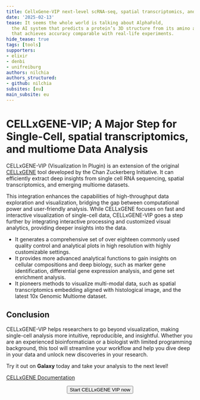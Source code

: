 ```yaml
---
title: CellxGene-VIP next-level scRNA-seq, spatial transcriptomics, and multiome data visualization
date: '2025-02-13'
tease: It seems the whole world is talking about AlphaFold,
  the AI system that predicts a protein’s 3D structure from its amino acid sequence
  that achieves accuracy comparable with real-life experiments.
hide_tease: true
tags: [tools]
supporters:
- elixir
- denbi
- unifreiburg
authors: nilchia
authors_structured:
- github: nilchia
subsites: [eu]
main_subsite: eu
---
```


# CELLxGENE-VIP; A Major Step for Single-Cell, spatial transcriptomics, and  multiome Data Analysis

CELLxGENE-VIP (Visualization In Plugin) is an extension of the original [CELLxGENE](https://github.com/chanzuckerberg/cellxgene) tool developed by the Chan Zuckerberg Initiative. It can efficiently extract deep insights from single cell RNA sequencing, spatial transcriptomics, and emerging multiome datasets.

This integration enhances the capabilities of high-throughput data exploration and visualization, bridging the gap between computational power and user-friendly analysis. While CELLxGENE focuses on fast and interactive visualization of single-cell data, CELLxGENE-VIP goes a step further by integrating interactive processing and customized visual analytics, providing deeper insights into the data.

+ It generates a comprehensive set of over eighteen commonly used quality control and analytical plots in high resolution with highly customizable settings.
+ It provides more advanced analytical functions to gain insights on cellular compositions and deep biology, such as marker gene identification, differential gene expression analysis, and gene set enrichment analysis.
+ It pioneers methods to visualize multi-modal data, such as spatial transcriptomics embedding aligned with histological image, and the latest 10x Genomic Multiome dataset.

## Conclusion

CELLxGENE-VIP helps researchers to go beyond visualization, making single-cell analysis more intuitive, reproducible, and insightful. Whether you are an experienced bioinformatician or a biologist with limited programming background, this tool will streamline your workflow and help you dive deep in your data and unlock new discoveries in your research.

Try it out on **Galaxy** today and take your analysis to the next level!

[CELLxGENE Documentation](https://interactivereport.github.io/cellxgene_VIP/tutorial/docs/)

<div align="center">
<a href="https://usegalaxy.eu/?tool_id=interactive_tool_cellxgene_vip&version=latest"><button type="button" class="btn btn-primary btn-lg">Start CELLxGENE VIP now</button></a>
</div>